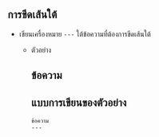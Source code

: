   ## การขีดเส้นใต้
  + เขียนเครื่องหมาย ```---``` ใต้ข้อความที่ต้องการขีดเส้นใต้
    + ตัวอย่าง <br>
    
       ข้อความ
       ---
       
       แบบการเขียนของตัวอย่าง  
       ---
       ```
       ข้อความ
       ---
       ```


